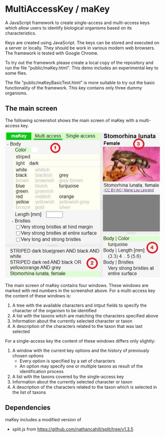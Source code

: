 # MultiAccessKey / maKey
A JavaScript framework to create single-access and multi-access keys which allow users to identify biological organisms based on its characteristics.

Keys are created using JavaScript. The keys can be stored and executed on a server or locally. They should be work in various modern web browsers. The framework is tested with Google Chrome.

To try out the framework please create a local copy of the repository and run the file "public/maKey.html". This demo includes an experimental key to some flies.

The file "public/maKeyBasicTest.html" is more suitable to try out the basic functionality of the framework. This key contains only three dummy organisms.

## The main screen
The following screenshot shows the main screen of maKey with a multi-access key.

![Sreenshot](docs/assets/maKey.jpg)

The main screen of maKey contains four windows. These windows are marked with red numbers in the screenshot above. For a multi-access key the content of these windows is:  
1. A tree with the available characters and intput fields to specify the character of the organism to be identified 
2. A list with the taxons witch are matching the characters specified above
3. Information about the currently selected character or taxon
4. A description of the characters related to the taxon that was last selected 

For a single-access key the content of these windows differs only slightly:  
1. A window with the current key options and the history of previously chosen options 
   - Every option is specified by a set of characters
   - An option may specify one or multiple taxons as result of the identification process
2. A list with the taxons covered by the single-access key
3. Information about the currently selected character or taxon
4. A description of the characters related to the taxon which is selected in the list of taxons 

## Dependencies
maKey includes a modified version of
- split.js from https://github.com/nathancahill/split/tree/v1.3.5

